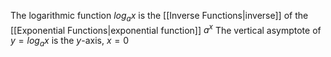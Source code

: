 The logarithmic function $log_ax$ is the [[Inverse Functions|inverse]] of the [[Exponential Functions|exponential function]] $a^x$ 
The vertical asymptote of $y=log_ax$ is the $y$-axis, $x=0$


